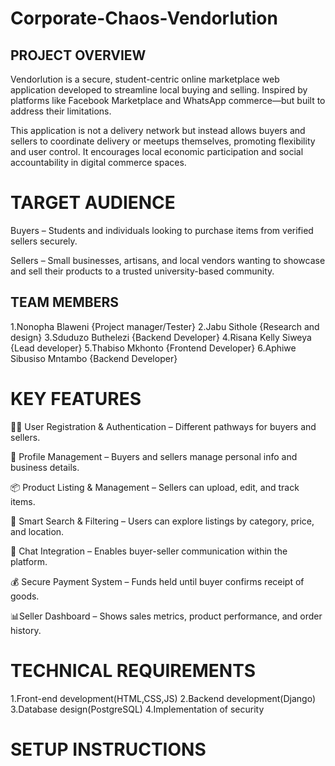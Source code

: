 # Corporate-Chaos-Vendorlution

## PROJECT OVERVIEW
Vendorlution is a secure, student-centric online marketplace web application developed to streamline local buying and selling. Inspired by platforms like Facebook Marketplace and WhatsApp commerce—but built to address their limitations.

This application is not a delivery network but instead allows buyers and sellers to coordinate delivery or meetups themselves, promoting flexibility and user control. It encourages local economic participation and social accountability in digital commerce spaces.

# TARGET AUDIENCE
Buyers – Students and individuals looking to purchase items from verified sellers securely.

Sellers – Small businesses, artisans, and local vendors wanting to showcase and sell their products to a trusted university-based community.

## TEAM MEMBERS 
1.Nonopha Blaweni {Project manager/Tester}
2.Jabu Sithole {Research and design}
3.Sduduzo Buthelezi {Backend Developer}
4.Risana Kelly Siweya {Lead developer}
5.Thabiso Mkhonto {Frontend Developer}
6.Aphiwe Sibusiso Mntambo {Backend Developer}

# KEY FEATURES 
🧑‍💻 User Registration & Authentication – Different pathways for buyers and sellers.

👤 Profile Management – Buyers and sellers manage personal info and business details.

📦 Product Listing & Management – Sellers can upload, edit, and track items.

🔎 Smart Search & Filtering – Users can explore listings by category, price, and location.

💬 Chat Integration – Enables buyer-seller communication within the platform.

💰 Secure Payment System – Funds held until buyer confirms receipt of goods.

📊Seller Dashboard – Shows sales metrics, product performance, and order history.

# TECHNICAL REQUIREMENTS 
1.Front-end development(HTML,CSS,JS)
2.Backend development(Django)
3.Database design(PostgreSQL)
4.Implementation of security

# SETUP INSTRUCTIONS 






